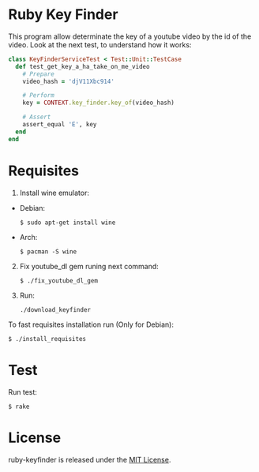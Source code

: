 # Ruby Key Finder
This program allow determinate the key of a youtube video by the id of the video.
Look at the next test, to understand how it works:

```Ruby
class KeyFinderServiceTest < Test::Unit::TestCase
  def test_get_key_a_ha_take_on_me_video
    # Prepare
    video_hash = 'djV11Xbc914'

    # Perform
    key = CONTEXT.key_finder.key_of(video_hash)

    # Assert
    assert_equal 'E', key
  end
end
```

# Requisites
1. Install wine emulator:
  * Debian:
      ```
      $ sudo apt-get install wine
      ```
  * Arch:
      ```      
      $ pacman -S wine
      ```
2. Fix youtube_dl gem runing next command:
    ```
    $ ./fix_youtube_dl_gem
    ```
3. Run:
   ```
   ./download_keyfinder
   ```

To fast requisites installation run (Only for Debian):
```
$ ./install_requisites
```

# Test
Run test:
```
$ rake
```

# License

ruby-keyfinder is released under the [MIT License](http://www.opensource.org/licenses/MIT).
